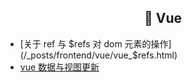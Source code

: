 <h2 align="center">🌈 Vue</h2>

- [关于 ref 与 $refs 对 dom 元素的操作](/_posts/frontend/vue/vue_$refs.html)
- [vue 数据与视图更新](/_posts/frontend/vue/vue_data_update.html)